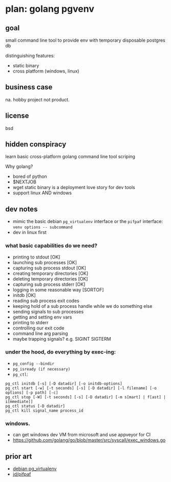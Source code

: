 plan: golang pgvenv
===================

goal
----

small command line tool to provide env with temporary disposable postgres db

distinguishing features:

*	static binary
*	cross platform (windows, linux)

business case
-------------

na. hobby project not product.

license
-------

bsd

hidden conspiracy
-----------------

learn basic cross-platform golang command line tool scriping

Why golang?

*	bored of python
*	$NEXTJOB
*	wget static binary is a deployment love story for dev tools
*	support linux AND windows

dev notes
---------

*	mimic the basic debian `pg_virtualenv` interface or the `pifpaf` interface: `venv options -- subcommand`
*	dev in linux first

### what basic capabilities do we need?

*   printing to stdout [OK]
*   launching sub processes [OK]
*   capturing sub process stdout [OK]
*   creating temporary directories [OK]
*   deleting temporary directories [OK]
*   capturing sub process stderr [OK]
*   logging in some reasonable way [SORTOF]
*   initdb [OK]
*   reading sub process exit codes
*   keeping hold of a sub process handle while we do something else
*   sending signals to sub processes
*   getting and setting env vars
*   printing to stderr
*   controlling our exit code
*   command line arg parsing
*   maybe trapping signals? e.g. SIGINT SIGTERM

### under the hood, do everything by exec-ing:

*	`pg_config --bindir`
*	`pg_isready (if necessary)`
*	`pg_ctl`:

```
pg_ctl initdb [-s] [-D datadir] [-o initdb-options]
pg_ctl start [-w] [-t seconds] [-s] [-D datadir] [-l filename] [-o options] [-p path] [-c]
pg_ctl stop [-W] [-t seconds] [-s] [-D datadir] [-m s[mart] | f[ast] | i[mmediate]]
pg_ctl status [-D datadir]
pg_ctl kill signal_name process_id
```

### windows.

*	can get windows dev VM from microsoft and use appveyor for CI
*	https://github.com/golang/go/blob/master/src/syscall/exec_windows.go

prior art
---------

*	[debian pg_virtualenv](https://manpages.debian.org/jessie/postgresql-common/pg_virtualenv.1.en.html)
*	[jd/pifpaf](https://github.com/jd/pifpaf)

